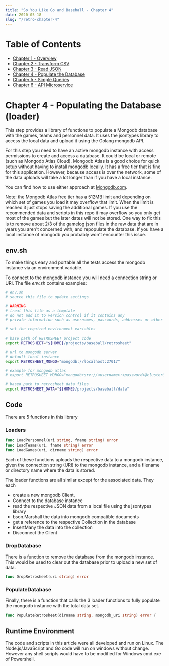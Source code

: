 ```yaml
---
title: "So You Like Go and Baseball - Chapter 4"
date: 2020-05-18
slug: "/retro-chapter-4"
---
```


# Table of Contents

- [Chapter 1 - Overview](https://github.com/dmh2000/retrosheet/blob/main/doc/retro-chapter-1/index.md)
- [Chapter 2 - Transform CSV](https://github.com/dmh2000/retrosheet/blob/main/doc/retro-chapter-2/index.md)
- [Chapter 3 - Read JSON](https://github.com/dmh2000/retrosheet/blob/main/doc/retro-chapter-3/index.md)
- [Chapter 4 - Populate the Database](https://github.com/dmh2000/retrosheet/blob/main/doc/retro-chapter-4/index.md)
- [Chapter 5 - Simple Queries](https://github.com/dmh2000/retrosheet/blob/main/doc/retro-chapter-5/index.md)
- [Chapter 6 - API Microservice](https://github.com/dmh2000/retrosheet/blob/main/doc/retro-chapter-6/index.md)

# Chapter 4 - Populating the Database (loader)

This step provides a library of functions to populate a Mongodb database with the games, teams and personnel data. It uses the jsontypes library to access the local data and upload it using the Golang mongodb API.

For this step you need to have an active mongodb instance with access permissions to create and access a database.
It could be local or remote (such as Mongodb Atlas Cloud). Mongodb Atlas is a good choice for quick setup without having to install mongodb locally. It has a free tier that is fine for this application. However, because access is over the network, some of the data uploads will take a lot longer than if you have a local instance.

You can find how to use either approach at [Mongodb.com](mongodb.com).

Note: the Mongodb Atlas free tier has a 512MB limit and depending on which set of games you load it may overflow that limit. When the limit is reached it just stops saving the additional games. If you use the recommended data and scripts in this repo it may overflow so you only get most of the games but the later dates will not be stored. One way to fix this is to remove about 2/3 of the gamelog json files in the raw data that are in years you aren't concerned with, and repopulate the database. If you have a local instance of mongodb you probably won't encounter this issue.

## env.sh

To make things easy and portable all the tests access the mongodb instance via an environment variable.

To connect to the mongodb instance you will need a connection string or URI. The file _env.sh_ contains examples:

```bash
# env.sh
# source this file to update settings

# WARNING
# treat this file as a template
# do not add it to version control if it contains any
# private information such as usernames, passwords, addresses or other authentication data

# set the required environment variables

# base path of RETROSHEET project code
export RETROSHEET="${HOME}/projects/baseball/retrosheet"

# url to mongodb server
# default local instance
export RETROSHEET_MONGO="mongodb://localhost:27017"

# example for mongodb atlas
# export RETROSHEET_MONGO="mongodb+srv://<username>:<password>@cluster0.<cluster id>.mongodb.net/<database name>?retryWrites=true&w=majority"

# based path to retrosheet data files
export RETROSHEET_DATA="${HOME}/projects/baseball/data"
```

## Code

There are 5 functions in this library

### Loaders

```go
func LoadPersonnel(uri string, fname string) error
func LoadTeams(uri, fname string) error
func LoadGames(uri, dirname string) error
```

Each of these functions uploads the respective data to a mongodb instance, given the connection string (URI) to the mongodb instance, and a filename or directory name where the data is stored.

The loader functions are all similar except for the associated data. They each

- create a new mongodb Client,
- Connect to the database instance
- read the respective JSON data from a local file using the jsontypes library
- bson.Marshall the data into mongodb compatible documents
- get a reference to the respective Collection in the database
- InsertMany the data into the collection
- Disconnect the Client

### DropDatabase

There is a function to remove the database from the mongodb instance. This would be used to clear out the database prior to upload a new set of data.

```go
func DropRetrosheet(uri string) error
```

### PopulateDatabase

Finally, there is a function that calls the 3 loader functions to fully populate the mongodb instance with the total data set.

```go
func PopulateRetrosheet(dirname string, mongodb_uri string) error {
```

## Runtime Environment

The code and scripts in this article were all developed and run on Linux. The Node.js/JavaScript and Go code will run on windows without change. However any shell scripts would have to be modified for Windows cmd.exe of Powershell.
